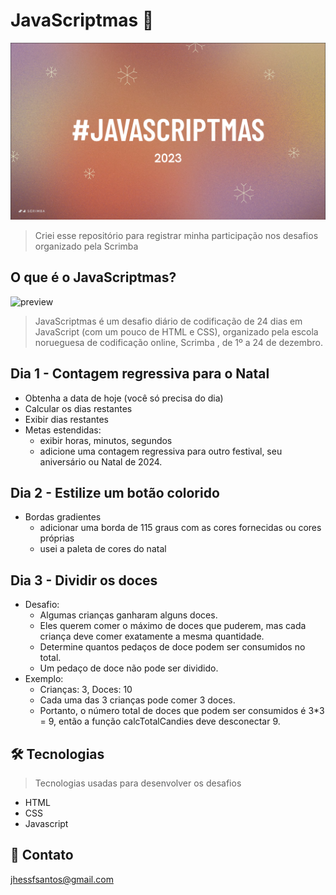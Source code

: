 # JavaScriptmas 🎄

![preview](day-01/.github/javascriptmas.png)

> Criei esse repositório para registrar minha participação nos desafios organizado pela Scrimba

## O que é o JavaScriptmas?

![preview](https://i.imgur.com/8oZJocF.jpg)

> JavaScriptmas é um desafio diário de codificação de 24 dias em JavaScript (com um pouco de HTML e CSS), organizado pela escola norueguesa de codificação online, Scrimba , de 1º a 24 de dezembro.

## Dia 1 - Contagem regressiva para o Natal

- Obtenha a data de hoje (você só precisa do dia)
- Calcular os dias restantes
- Exibir dias restantes
- Metas estendidas:
  - exibir horas, minutos, segundos
  - adicione uma contagem regressiva para outro festival, seu aniversário ou Natal de 2024.
## Dia 2 - Estilize um botão colorido

- Bordas gradientes
  - adicionar uma borda de 115 graus com as cores fornecidas ou cores próprias
  - usei a paleta de cores do natal

## Dia 3 - Dividir os doces

- Desafio:
  - Algumas crianças ganharam alguns doces.
  - Eles querem comer o máximo de doces que puderem, mas cada criança deve comer exatamente a mesma quantidade.
  - Determine quantos pedaços de doce podem ser consumidos no total.
  - Um pedaço de doce não pode ser dividido.
- Exemplo:
  - Crianças: 3, Doces: 10
  - Cada uma das 3 crianças pode comer 3 doces.
  - Portanto, o número total de doces que podem ser consumidos é 3*3 = 9, então a função calcTotalCandies deve desconectar 9.

  
## 🛠 Tecnologias
> Tecnologias usadas para desenvolver os desafios

- HTML
- CSS
- Javascript

## 🖤 Contato

jhessfsantos@gmail.com